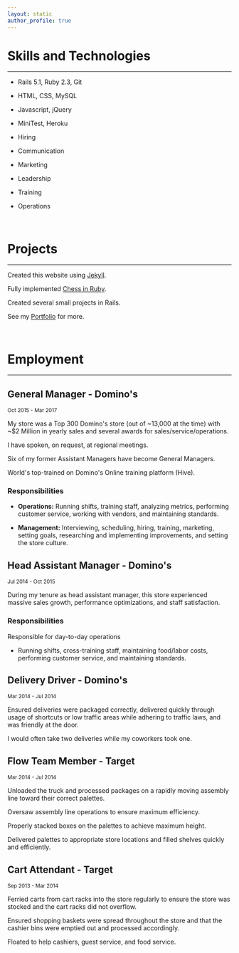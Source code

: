 ```yaml
---
layout: static
author_profile: true
---
```


# Skills and Technologies

___

* Rails 5.1, Ruby 2.3, Git
* HTML, CSS, MySQL
* Javascript, jQuery
* MiniTest, Heroku

* Hiring
* Communication
* Marketing
* Leadership
* Training
* Operations

<br>

# Projects

___

Created this website using [Jekyll](https://jekyllrb.com).

Fully implemented [Chess in Ruby](https://github.com/JonathanYiv/chess).

Created several small projects in Rails.

See my [Portfolio](/portfolio) for more.

<br>

# Employment
___

## General Manager - Domino's

<sub>Oct 2015 - Mar 2017</sub>

My store was a Top 300 Domino's store (out of ~13,000 at the time) with ~$2 Million in yearly sales and several awards for sales/service/operations.

I have spoken, on request, at regional meetings.

Six of my former Assistant Managers have become General Managers.

World's top-trained on Domino's Online training platform (Hive).

### Responsibilities

* **Operations:** Running shifts, training staff, analyzing metrics, performing customer service, working with vendors, and maintaining standards.

* **Management:** Interviewing, scheduling, hiring, training, marketing, setting goals, researching and implementing improvements, and setting the store culture.


## Head Assistant Manager - Domino's

<sub>Jul 2014 - Oct 2015</sub>

During my tenure as head assistant manager, this store experienced massive sales growth, performance optimizations, and staff satisfaction.

### Responsibilities

Responsible for day-to-day operations

* Running shifts, cross-training staff, maintaining food/labor costs, performing customer service, and maintaining standards.


## Delivery Driver - Domino's

<sub>Mar 2014 - Jul 2014</sub>

Ensured deliveries were packaged correctly, delivered quickly through usage of shortcuts or low traffic areas while adhering to traffic laws, and was friendly at the door.

I would often take two deliveries while my coworkers took one.


## Flow Team Member - Target

<sub>Mar 2014 - Jul 2014</sub>

Unloaded the truck and processed packages on a rapidly moving assembly line toward their correct palettes.

Oversaw assembly line operations to ensure maximum efficiency.

Properly stacked boxes on the palettes to achieve maximum height.

Delivered palettes to appropriate store locations and filled shelves quickly and efficiently.


## Cart Attendant - Target

<sub> Sep 2013 - Mar 2014</sub>

Ferried carts from cart racks into the store regularly to ensure the store was stocked and the cart racks did not overflow.

Ensured shopping baskets were spread throughout the store and that the cashier bins were emptied out and processed accordingly.

Floated to help cashiers, guest service, and food service.